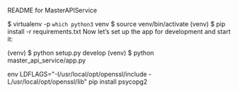 README for MasterAPIService

$ virtualenv -p `which python3` venv
$ source venv/bin/activate
(venv) $ pip install -r requirements.txt
Now let’s set up the app for development and start it:

(venv) $ python setup.py develop
(venv) $ python master_api_service/app.py


env LDFLAGS="-I/usr/local/opt/openssl/include -L/usr/local/opt/openssl/lib" pip install psycopg2